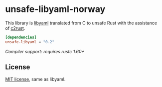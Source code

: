 unsafe-libyaml-norway
==============

This library is [libyaml] translated from C to unsafe Rust with the assistance
of [c2rust].

[libyaml]: https://github.com/yaml/libyaml/tree/2c891fc7a770e8ba2fec34fc6b545c672beb37e6
[c2rust]: https://github.com/immunant/c2rust

```toml
[dependencies]
unsafe-libyaml = "0.2"
```

*Compiler support: requires rustc 1.60+*

## License

<a href="LICENSE-MIT">MIT license</a>, same as libyaml.
